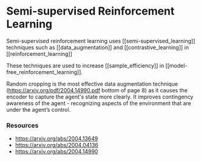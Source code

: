 # Semi-supervised Reinforcement Learning

Semi-supervised reinforcement learning uses [[semi-supervised_learning]] techniques such as [[data_augmentation]] and [[contrastive_learning]] in [[reinforcement_learning]]

These techniques are used to increase [[sample_efficiency]] in [[model-free_reinforcement_learning]].

Random cropping is the most effective data augmentation technique (https://arxiv.org/pdf/2004.14990.pdf bottom of page 8) as it causes the encoder to capture the agent's state more clearly. It improves contingency awareness of the agent - recognizing aspects of the environment that are under the agent’s control.

### Resources

- https://arxiv.org/abs/2004.13649
- https://arxiv.org/abs/2004.04136
- https://arxiv.org/abs/2004.14990